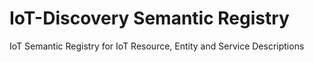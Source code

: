 # IoT-Discovery Semantic Registry

IoT Semantic Registry for IoT Resource, Entity and Service Descriptions
